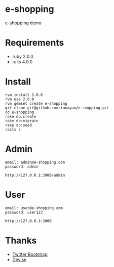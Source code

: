 e-shopping
==========

e-shopping demo

Requirements
==========

* ruby 2.0.0
* rails 4.0.0

Install
==========

```
rvm install 2.0.0
rvm use 2.0.0
rvm gemset create e-shopping
git clone git@github.com:tumayun/e-shopping.git
cd e-shopping
rake db:create
rake db:migrate
rake db:seed
rails s
```

Admin
==========

```
email: admin@e-shopping.com
password: admin

http://127.0.0.1:3000/admin
```

User
==========

```
email: user@e-shopping.com
password: user123

http://127.0.0.1:3000
```

Thanks
==========

* [Twitter Bootstrap](https://twitter.github.com/bootstrap)
* [Devise](https://github.com/plataformatec/devise)
